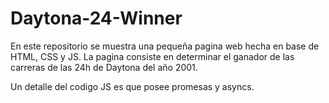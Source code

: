 # Daytona-24-Winner

En este repositorio se muestra una pequeña pagina web hecha en base de HTML, CSS y JS. La pagina consiste en determinar el ganador de las carreras de las 24h de Daytona del año 2001.

Un detalle del codigo JS es que posee promesas y asyncs. 
